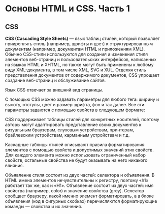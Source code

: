 Основы HTML и CSS. Часть 1
=======

CSS
----

**CSS (Cascading Style Sheets)** — язык таблиц стилей, который позволяет прикреплять стиль (например, шрифты и цвет) к структурированным документам (например, документам HTML и приложениям XML). Обычно CSS-стили используются для создания и изменения стиля элементов веб-страниц и пользовательских интерфейсов, написанных на языках HTML и XHTML, но также могут быть применены к любому виду XML-документа, в том числе XML, SVG и XUL. Отделяя стиль представления документов от содержимого документов, CSS упрощает создание веб-страниц и обслуживание сайтов.

Язык CSS отвечает за внешний вид страницы.

С помощью CSS можно задавать параметры для любого тега: ширину и высоту, отступы, цвет и размер шрифта, фон и так далее. Все эти параметры задаются с помощью свойств в следующем формате:

CSS поддерживает таблицы стилей для конкретных носителей, поэтому авторы могут адаптировать представление своих документов к визуальным браузерам, слуховым устройствам, принтерам, брайлевским устройствам, карманным устройствам и т.д.

Каскадные таблицы стилей описывают правила форматирования элементов с помощью свойств и допустимых значений этих свойств. Для каждого элемента можно использовать ограниченный набор свойств, остальные свойства не будут оказывать на него никакого влияния.

Объявление стиля состоит из двух частей: селектора и объявления. В HTML имена элементов нечувствительны к регистру, поэтому «h1» работает так же, как и «H1». Объявление состоит из двух частей: имя свойства (например, color) и значение свойства (grey). Селектор сообщает браузеру, какой именно элемент форматировать, а в блоке объявления (код в фигурных скобках) перечисляются форматирующие команды — свойства и их значения.

